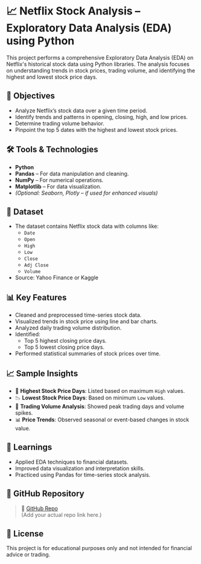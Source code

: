 # 📈 Netflix Stock Analysis – Exploratory Data Analysis (EDA) using Python

This project performs a comprehensive Exploratory Data Analysis (EDA) on Netflix's historical stock data using Python libraries. The analysis focuses on understanding trends in stock prices, trading volume, and identifying the highest and lowest stock price days.

## 📌 Objectives

- Analyze Netflix’s stock data over a given time period.
- Identify trends and patterns in opening, closing, high, and low prices.
- Determine trading volume behavior.
- Pinpoint the top 5 dates with the highest and lowest stock prices.

## 🛠️ Tools & Technologies

- **Python**
- **Pandas** – For data manipulation and cleaning.
- **NumPy** – For numerical operations.
- **Matplotlib** – For data visualization.
- *(Optional: Seaborn, Plotly – if used for enhanced visuals)*

## 📁 Dataset

- The dataset contains Netflix stock data with columns like:
  - `Date`
  - `Open`
  - `High`
  - `Low`
  - `Close`
  - `Adj Close`
  - `Volume`
- Source: Yahoo Finance or Kaggle

## 📊 Key Features

- Cleaned and preprocessed time-series stock data.
- Visualized trends in stock price using line and bar charts.
- Analyzed daily trading volume distribution.
- Identified:
  - Top 5 highest closing price days.
  - Top 5 lowest closing price days.
- Performed statistical summaries of stock prices over time.

## 📈 Sample Insights

- 📅 **Highest Stock Price Days**: Listed based on maximum `High` values.
- 📉 **Lowest Stock Price Days**: Based on minimum `Low` values.
- 🔁 **Trading Volume Analysis**: Showed peak trading days and volume spikes.
- 📊 **Price Trends**: Observed seasonal or event-based changes in stock value.


## 🧠 Learnings

- Applied EDA techniques to financial datasets.
- Improved data visualization and interpretation skills.
- Practiced using Pandas for time-series stock analysis.

## 🔗 GitHub Repository

> 🔗 [GitHub Repo](https://github.com/utkarshupdy/netflix-stock-analysis)  
(Add your actual repo link here.)

## 📜 License

This project is for educational purposes only and not intended for financial advice or trading.


